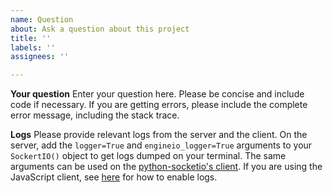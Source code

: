 ```yaml
---
name: Question
about: Ask a question about this project
title: ''
labels: ''
assignees: ''

---
```


**Your question**
Enter your question here. Please be concise and include code if necessary. If you are getting errors, please include the complete error message, including the stack trace.

**Logs**
Please provide relevant logs from the server and the client. On the server, add the `logger=True` and `engineio_logger=True` arguments to your `SockertIO()` object to get logs dumped on your terminal. The same arguments can be used on the [python-socketio's client](https://github.com/miguelgrinberg/python-socketio). If you are using the JavaScript client, see [here](https://socket.io/docs/logging-and-debugging/) for how to enable logs.
